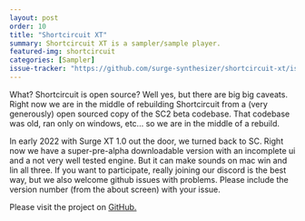 ```yaml
---
layout: post
order: 10
title: "Shortcircuit XT"
summary: Shortcircuit XT is a sampler/sample player.
featured-img: shortcircuit
categories: [Sampler]
issue-tracker: "https://github.com/surge-synthesizer/shortcircuit-xt/issues"
---
```


What? Shortcircuit is open source? Well yes, but there are big big caveats. Right now we are in the middle of rebuilding Shortcircuit from a (very generously) open sourced copy of the SC2 beta codebase. That codebase was old, ran only on windows, etc... so we are in the middle of a rebuild.

In early 2022 with Surge XT 1.0 out the door, we turned back to SC. Right now we have a super-pre-alpha downloadable version with an incomplete ui and a not very well tested engine. But it can make sounds on mac win and lin all three. If you want to participate, really joining our discord is the best way, but we also welcome github issues with problems. Please include the version number (from the about screen) with your issue.

Please visit the project on [GitHub.](https://github.com/surge-synthesizer/shortcircuit-xt)
